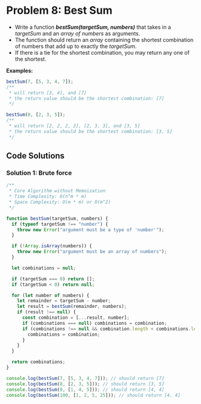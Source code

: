 # Problem 8: Best Sum

- Write a function **_bestSum(targetSum, numbers)_** that takes in a _targetSum_ and an _array of numbers_ as arguments.
- The function should return an _array_ containing the shortest combination of numbers that add up to exactly the _targetSum_.
- If there is a tie for the shortest combination, you may return any one of the shortest.

**Examples:**

```javascript
bestSum(7, [5, 3, 4, 7]);
/**
 * will return [3, 4], and [7]
 * the return value should be the shortest combination: [7]
 */

bestSum(8, [2, 3, 5]);
/**
 * will return [2, 2, 2, 2], [2, 3, 3], and [3, 5]
 * the return value should be the shortest combination: [3, 5]
 */
```

## Code Solutions

### Solution 1: Brute force

```javascript
/**
 * Core Algorithm without Memoization
 * Time Complexity: O(n^m * m)
 * Space Complexity: O(m * m) or O(m^2)
 */

function bestSum(targetSum, numbers) {
  if (typeof targetSum !== "number") {
    throw new Error("argument must be a type of 'number'");
  }

  if (!Array.isArray(numbers)) {
    throw new Error("argument must be an array of numbers");
  }

  let combinations = null;

  if (targetSum === 0) return [];
  if (targetSum < 0) return null;

  for (let number of numbers) {
    let remainder = targetSum - number;
    let result = bestSum(remainder, numbers);
    if (result !== null) {
      const combination = [...result, number];
      if (combinations === null) combinations = combination;
      if (combinations !== null && combination.length < combinations.length) {
        combinations = combination;
      }
    }
  }

  return combinations;
}

console.log(bestSum(7, [5, 3, 4, 7])); // should return [7]
console.log(bestSum(8, [2, 3, 5])); // should return [3, 5]
console.log(bestSum(8, [1, 4, 5])); // should return [4, 4]
console.log(bestSum(100, [1, 2, 5, 25])); // should return [4, 4]
```
